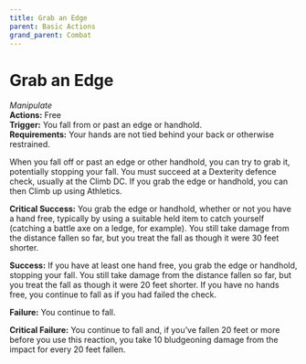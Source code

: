 ```yaml
---
title: Grab an Edge
parent: Basic Actions
grand_parent: Combat
---
```


# Grab an Edge
*Manipulate*<br>
**Actions:** Free<br>
**Trigger:** You fall from or past an edge or handhold.<br>
**Requirements:** Your hands are not tied behind your back or otherwise restrained.

When you fall off or past an edge or other handhold, you can try to grab it, potentially stopping your fall. You must succeed at a Dexterity defence check, usually at the Climb DC. If you grab the edge or handhold, you can then Climb up using Athletics.

**Critical Success:** You grab the edge or handhold, whether or not you have a hand free, typically by using a suitable held item to catch yourself (catching a battle axe on a ledge, for example). You still take damage from the distance fallen so far, but you treat the fall as though it were 30 feet shorter.

**Success:** If you have at least one hand free, you grab the edge or handhold, stopping your fall. You still take damage from the distance fallen so far, but you treat the fall as though it were 20 feet shorter. If you have no hands free, you continue to fall as if you had failed the check.

**Failure:** You continue to fall.

**Critical Failure:** You continue to fall and, if you’ve fallen 20 feet or more before you use this reaction, you take 10 bludgeoning damage from the impact for every 20 feet fallen.
